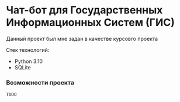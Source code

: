 # Чат-бот для Государственных Информационных Систем (ГИС)
Данный проект был мне задан в качестве курсовго проекта

Стек технологий: 
- Python 3.10
- SQLite

### Возможности проекта
`TODO`
